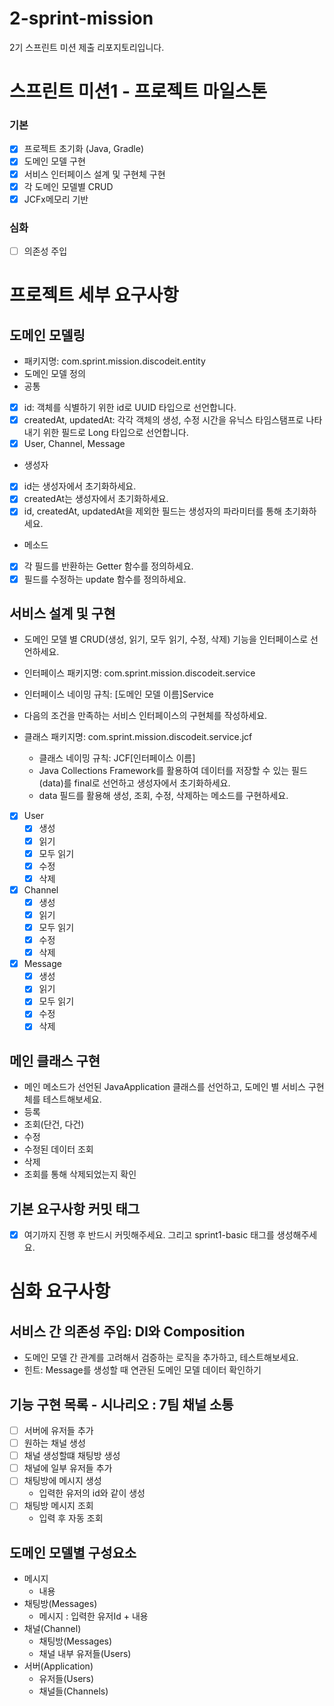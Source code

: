 # 2-sprint-mission
2기 스프린트 미션 제출 리포지토리입니다.

# 스프린트 미션1 - 프로젝트 마일스톤
### 기본
- [x] 프로젝트 초기화 (Java, Gradle)
- [x] 도메인 모델 구현
- [x] 서비스 인터페이스 설계 및 구현체 구현
- [x] 각 도메인 모델별 CRUD
- [x] JCFx메모리 기반

### 심화
- [ ] 의존성 주입

# 프로젝트 세부 요구사항
## 도메인 모델링
- 패키지명: com.sprint.mission.discodeit.entity
- 도메인 모델 정의
- 공통
- [x] id: 객체를 식별하기 위한 id로 UUID 타입으로 선언합니다.
- [x] createdAt, updatedAt: 각각 객체의 생성, 수정 시간을 유닉스 타임스탬프로 나타내기 위한 필드로 Long 타입으로 선언합니다.
- [x] User, Channel, Message

- 생성자
- [x] id는 생성자에서 초기화하세요.
- [x] createdAt는 생성자에서 초기화하세요.
- [x] id, createdAt, updatedAt을 제외한 필드는 생성자의 파라미터를 통해 초기화하세요.

- 메소드
- [x] 각 필드를 반환하는 Getter 함수를 정의하세요.
- [x] 필드를 수정하는 update 함수를 정의하세요.

## 서비스 설계 및 구현
-  도메인 모델 별 CRUD(생성, 읽기, 모두 읽기, 수정, 삭제) 기능을 인터페이스로 선언하세요.
  - 인터페이스 패키지명: com.sprint.mission.discodeit.service
  - 인터페이스 네이밍 규칙: [도메인 모델 이름]Service

-  다음의 조건을 만족하는 서비스 인터페이스의 구현체를 작성하세요.
  - 클래스 패키지명: com.sprint.mission.discodeit.service.jcf
    - 클래스 네이밍 규칙: JCF[인터페이스 이름]
    - Java Collections Framework를 활용하여 데이터를 저장할 수 있는 필드(data)를 final로 선언하고 생성자에서 초기화하세요.
    - data 필드를 활용해 생성, 조회, 수정, 삭제하는 메소드를 구현하세요.

- [x] User 
  - [x] 생성 
  - [x] 읽기
  - [x] 모두 읽기
  - [x] 수정
  - [x] 삭제 
- [x] Channel 
  - [x] 생성
  - [x] 읽기
  - [x] 모두 읽기
  - [x] 수정
  - [x] 삭제
- [x] Message
  - [x] 생성
  - [x] 읽기
  - [x] 모두 읽기
  - [x] 수정
  - [x] 삭제
 
## 메인 클래스 구현
- 메인 메소드가 선언된 JavaApplication 클래스를 선언하고, 도메인 별 서비스 구현체를 테스트해보세요.
- 등록
- 조회(단건, 다건)
- 수정
- 수정된 데이터 조회
- 삭제
- 조회를 통해 삭제되었는지 확인

## 기본 요구사항 커밋 태그
- [x] 여기까지 진행 후 반드시 커밋해주세요. 그리고 sprint1-basic 태그를 생성해주세요.
  
# 심화 요구사항
## 서비스 간 의존성 주입: DI와 Composition
- 도메인 모델 간 관계를 고려해서 검증하는 로직을 추가하고, 테스트해보세요. 
- 힌트: Message를 생성할 때 연관된 도메인 모델 데이터 확인하기

## 기능 구현 목록 - 시나리오 : 7팀 채널 소통 
- [ ] 서버에 유저들 추가
- [ ] 원하는 채널 생성 
- [ ] 채널 생성할떄 채팅방 생성
- [ ] 채널에 일부 유저들 추가
- [ ] 채팅방에 메시지 생성
  - 입력한 유저의 id와 같이 생성
- [ ] 채팅방 메시지 조회
  - 입력 후 자동 조회

## 도메인 모델별 구성요소
- 메시지
  - 내용
- 채팅방(Messages)
  - 메시지 : 입력한 유저Id + 내용
- 채널(Channel)
  - 채팅방(Messages)
  - 채널 내부 유저들(Users)
- 서버(Application)
  - 유저들(Users)
  - 채널들(Channels)

